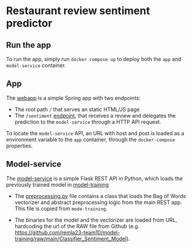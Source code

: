 # Restaurant review sentiment predictor

## Run the app

To run the app, simply run `docker compose up` to deploy both the `app` and `model-service` container.

## App
The [webapp](https://github.com/remla23-team10/app) is a simple Spring app with two endpoints:

- The root path `/` that serves an static HTML/JS page
- The `/sentiment` [endpoint](https://github.com/remla23-team10/app/blob/main/src/main/java/nl/tudelft/remla/team10/app/controllers/SentimentController.java), that receives a review and delegates the prediction to the `model-service` through a HTTP API request.

To locate the `model-service` API, an URL with host and post is loaded as a environment variable to the `app` container, through the `docker-compose` properties.

## Model-service
The [model-service](https://github.com/remla23-team10/model-service) is a simple Flask REST API in Python, which loads the previously trained model in [model-training](https://github.com/remla23-team10/model-training)

- The [preprocessing.py](https://github.com/remla23-team10/model-service/blob/main/preprocessing.py) file contains a class that loads the Bag of Words vectorizer and abstract preprocessing logic from the main REST app. This file is copied from `mode-training`.

- The binaries for the model and the vectorizer are loaded from URL, hardcoding the url of the RAW file from Github (e.g. https://github.com/remla23-team10/model-training/raw/main/Classifier_Sentiment_Model).